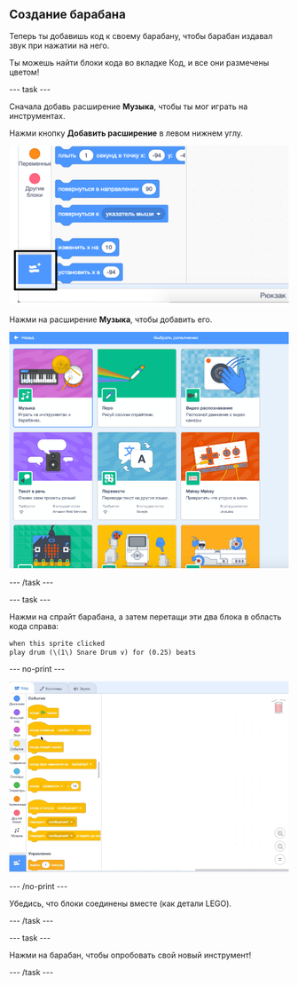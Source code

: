 ## Создание барабана

Теперь ты добавишь код к своему барабану, чтобы барабан издавал звук при нажатии на него.

Ты можешь найти блоки кода во вкладке Код, и все они размечены цветом!

\--- task \---

Сначала добавь расширение **Музыка**, чтобы ты мог играть на инструментах.

Нажми кнопку **Добавить расширение** в левом нижнем углу.

![кнопка добавления расширения выделена](images/add-extension-annotated.png)

Нажми на расширение **Музыка**, чтобы добавить его.

![расширение музыка выделено](images/click-music-annotated.png)

\--- /task \---

\--- task \---

Нажми на спрайт барабана, а затем перетащи эти два блока в область кода справа:

```blocks3
when this sprite clicked
play drum (\(1\) Snare Drum v) for (0.25) beats
```

\--- no-print \---

![снимок экрана](images/connect-block.gif)

\--- /no-print \---

Убедись, что блоки соединены вместе (как детали LEGO).

\--- /task \---

\--- task \---

Нажми на барабан, чтобы опробовать свой новый инструмент!

\--- /task \---